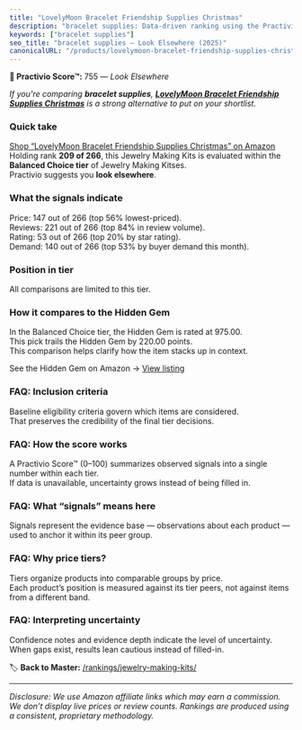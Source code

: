 ```yaml
---
title: "LovelyMoon Bracelet Friendship Supplies Christmas"
description: "bracelet supplies: Data-driven ranking using the Practivio Score™. Positioned by quality, value, demand, findability, momentum."
keywords: ["bracelet supplies"]
seo_title: "bracelet supplies — Look Elsewhere (2025)"
canonicalURL: "/products/lovelymoon-bracelet-friendship-supplies-christmas-B0DT6SJL1F/"
---
```


**🚫 Practivio Score™:** 755 — _Look Elsewhere_


*If you're comparing **bracelet supplies**, **[LovelyMoon Bracelet Friendship Supplies Christmas](https://www.amazon.com/dp/B0DT6SJL1F?tag=practivio-20)** is a strong alternative to put on your shortlist.*
### Quick take
[Shop “LovelyMoon Bracelet Friendship Supplies Christmas” on Amazon](https://www.amazon.com/dp/B0DT6SJL1F?tag=practivio-20)
Holding rank **209 of 266**, this Jewelry Making Kits is evaluated within the **Balanced Choice tier** of Jewelry Making Kitses.  
Practivio suggests you **look elsewhere**.

### What the signals indicate
Price: 147 out of 266 (top 56% lowest-priced).  
Reviews: 221 out of 266 (top 84% in review volume).  
Rating: 53 out of 266 (top 20% by star rating).  
Demand: 140 out of 266 (top 53% by buyer demand this month).

### Position in tier
All comparisons are limited to this tier.

### How it compares to the Hidden Gem
In the Balanced Choice tier, the Hidden Gem is rated at 975.00.  
This pick trails the Hidden Gem by 220.00 points.  
This comparison helps clarify how the item stacks up in context.  

See the Hidden Gem on Amazon → [View listing](https://www.amazon.com/dp/B07M6CDS77?tag=practivio-20)

### FAQ: Inclusion criteria
Baseline eligibility criteria govern which items are considered.  
That preserves the credibility of the final tier decisions.

### FAQ: How the score works
A Practivio Score™ (0–100) summarizes observed signals into a single number within each tier.  
If data is unavailable, uncertainty grows instead of being filled in.

### FAQ: What “signals” means here
Signals represent the evidence base — observations about each product — used to anchor it within its peer group.

### FAQ: Why price tiers?
Tiers organize products into comparable groups by price.  
Each product’s position is measured against its tier peers, not against items from a different band.

### FAQ: Interpreting uncertainty
Confidence notes and evidence depth indicate the level of uncertainty.  
When gaps exist, results lean cautious instead of filled-in.


🏷️ **Back to Master:** [/rankings/jewelry-making-kits/](/rankings/jewelry-making-kits/)

---
_Disclosure: We use Amazon affiliate links which may earn a commission. We don’t display live prices or review counts. Rankings are produced using a consistent, proprietary methodology._
